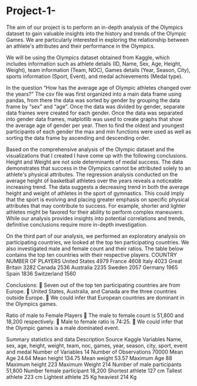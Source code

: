 # Project-1-
The aim of our project is to perform an in-depth analysis of the Olympics dataset to gain valuable insights into the history and trends of the Olympic Games. We are particularly interested in exploring the relationship between an athlete's attributes and their performance in the Olympics.

We will be using the Olympics dataset obtained from Kaggle, which includes information such as athlete details (ID, Name, Sex, Age, Height, Weight), team information (Team, NOC), Games details (Year, Season, City), sports information (Sport, Event), and medal achievements (Medal type). 

In the question “How has the average age of Olympic athletes changed over the years?” The csv file was first organized into a main data frame using pandas, from there the data was sorted by gender by grouping the data frame by “sex” and “age”. Once the data was divided by gender, separate data frames were created for each gender. Once the data was separated into gender data frames, matplotlib was used to create graphs that show the average age of gender per year. Then to find the oldest and youngest participants of each gender the max and min functions were used as well as sorting the data frame by ascending and descending order.

Based on the comprehensive analysis of the Olympic dataset and the visualizations that I created I have come up with the following conclusions. Height and Weight are not sole determinants of medal success. The data demonstrates that success in the Olympics cannot be attributed solely to an athlete's physical attributes. The regression analysis conducted on the average height of basketball athletes over the years reveals a noticeable increasing trend. The data suggests a decreasing trend in both the average height and weight of athletes in the sport of gymnastics. This could imply that the sport is evolving and placing greater emphasis on specific physical attributes that may contribute to success. For example, shorter and lighter athletes might be favored for their ability to perform complex maneuvers. While our analysis provides insights into potential correlations and trends, definitive conclusions require more in-depth investigation.

On the third part of our analysis, we performed an exploratory analysis on participating countries, we looked at the top ten participating countries. We also investigated male and female count and their ratios.
The table below contains the top ten countries with their respective players.
COUNTRY	       NUMBER OF PLAYERS
United States	    4979
France	          4608
Italy	            4023
Great Britain	    3282
Canada	          2536
Australia	        2235
Sweden 	          2057
Germany	          1965
Spain	            1836
Switzerland	      1560
	

Conclusions:
	Seven out of the top ten participating countries are from Europe.
	United States, Australia, and Canada are the three countries outside Europe.
	We could infer that European countries are dominant in the Olympics games.

Ratio of male to Female Players
	The male to female count is 51,800 and 18,200 respectively.
	Male to female ratio is 74:25.
	We could infer that the Olympic games is a male dominated event.

Summary statistics and data Description 
Source	Kaggle
Variables	Name, sex, age, height, weight, team, noc, games, year, season, city, sport, event and medal
Number of Variables	    14
Number of Observations	70000
Mean Age	              24.64
Mean height	            134.75
Mean weight	            53.57
Maximum Age	            88
Maximum height 	        223
Maximum Weight	        214
Number of male participants	51,800
Number female participant	18,200
Shortest athlete	127 cm
Tallest athlete	223 cm
Lightest athlete	25 Kg
heaviest	214 Kg

